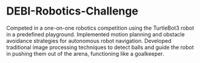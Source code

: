 # DEBI-Robotics-Challenge
Competed in a one-on-one robotics competition using the TurtleBot3 robot in a predefined playground.
Implemented motion planning and obstacle avoidance strategies for autonomous robot navigation.
Developed traditional image processing techniques to detect balls and guide the robot in pushing them out of the arena, functioning like a goalkeeper.
